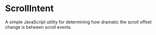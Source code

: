 # ScrollIntent
A simple JavaScript utility for determining how dramatic the scroll offset change is between scroll events.